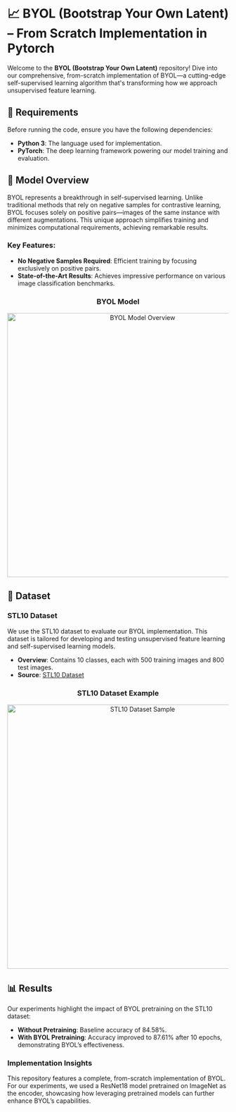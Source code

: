# 📈 BYOL (Bootstrap Your Own Latent) – From Scratch Implementation in Pytorch

Welcome to the **BYOL (Bootstrap Your Own Latent)** repository! Dive into our comprehensive, from-scratch implementation of BYOL—a cutting-edge self-supervised learning algorithm that's transforming how we approach unsupervised feature learning.

## 🔧 Requirements

Before running the code, ensure you have the following dependencies:

- **Python 3**: The language used for implementation.
- **PyTorch**: The deep learning framework powering our model training and evaluation.

## 🧠 Model Overview

BYOL represents a breakthrough in self-supervised learning. Unlike traditional methods that rely on negative samples for contrastive learning, BYOL focuses solely on positive pairs—images of the same instance with different augmentations. This unique approach simplifies training and minimizes computational requirements, achieving remarkable results.

### Key Features:
- **No Negative Samples Required**: Efficient training by focusing exclusively on positive pairs.
- **State-of-the-Art Results**: Achieves impressive performance on various image classification benchmarks.

<h3 align="center">BYOL Model</h3>
<p align="center">
  <img src="https://miro.medium.com/v2/resize:fit:1200/1*Nq5lVf90EYs-mn8wIFypxQ.png" width="600" alt="BYOL Model Overview">
</p>

## 📁 Dataset

### STL10 Dataset

We use the STL10 dataset to evaluate our BYOL implementation. This dataset is tailored for developing and testing unsupervised feature learning and self-supervised learning models.

- **Overview**: Contains 10 classes, each with 500 training images and 800 test images.
- **Source**: [STL10 Dataset](https://cs.stanford.edu/~acoates/stl10/)

<h3 align="center">STL10 Dataset Example</h3>
<p align="center">
  <img src="[Overview]([https://cs.stanford.edu/~acoates/stl10/stl10-example.png](https://cs.stanford.edu/~acoates/stl10/images.png))" width="600" alt="STL10 Dataset Sample">
</p>

## 📊 Results

Our experiments highlight the impact of BYOL pretraining on the STL10 dataset:

- **Without Pretraining**: Baseline accuracy of 84.58%.
- **With BYOL Pretraining**: Accuracy improved to 87.61% after 10 epochs, demonstrating BYOL’s effectiveness.

### Implementation Insights

This repository features a complete, from-scratch implementation of BYOL. For our experiments, we used a ResNet18 model pretrained on ImageNet as the encoder, showcasing how leveraging pretrained models can further enhance BYOL’s capabilities.
